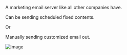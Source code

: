 A marketing email server like all other companies have. 

Can be sending scheduled fixed contents. 

Or 

Manually sending customized email out. 


![image](https://github.com/zkrguan/HabitFY-mailer-service/assets/97544709/69c497f2-888f-4e95-a770-7db295d61841)
